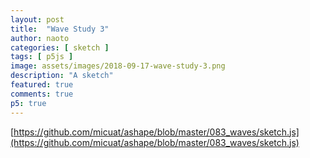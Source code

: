 ```yaml
---
layout: post
title:  "Wave Study 3"
author: naoto
categories: [ sketch ]
tags: [ p5js ]
image: assets/images/2018-09-17-wave-study-3.png
description: "A sketch"
featured: true
comments: true
p5: true
---
```


[https://github.com/micuat/ashape/blob/master/083_waves/sketch.js](https://github.com/micuat/ashape/blob/master/083_waves/sketch.js)

<div id = "p5sketch">
  <!-- p5 instance will be created here -->
</div>

<script>
var s = function (p) {
  let name;
  let startFrame;
  let cycle = 8.0;

  p.setup = function () {
    name = p.folderName;

    p.createCanvas(400, 400);
    p.frameRate(30);

    startFrame = p.frameCount;
  }

  function getCount() { return p.frameCount - startFrame };

  p.draw = function () {
    t = (getCount() / 30.0);

    p.background(0);
    p.fill(255);
    p.stroke(255);

    let n = 32;
    let l = p.width / n;
    let dn = 16.0;
    let f = 1.0 / 60;

    p.translate(p.width / 2, p.height / 2);

    for (let i = 1; i < n; i++) {
      let x = Math.cos((i / n + t * 0.008 * i) * 2 * Math.PI) * p.width / 4;
      let y = Math.sin((i / n + t * 0.004 * i) * 2 * Math.PI) * p.width / 4;
      let x0 = p.width * 0.4;
      let y0 = p.height * 0.4;
      p.ellipse(x, y, 4, 4);
      p.ellipse(x, y0, 4, 4);
      p.ellipse(x0, y, 4, 4);
      p.line(x, y, x, y0);
      p.line(x, y, x0, y);
    }
  }
};

var p083 = new p5(s, document.getElementById('p5sketch'));
</script>